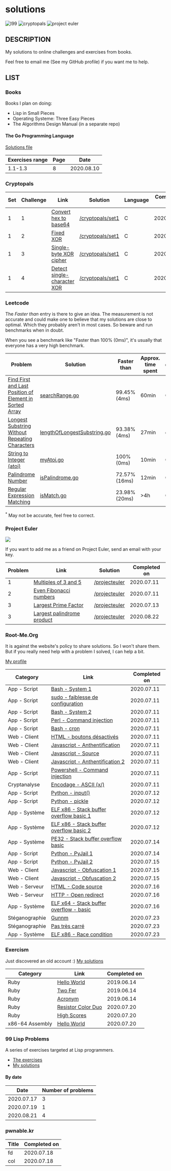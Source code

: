 # solutions

![l99](https://github.com/TanguyAndreani/solutions/workflows/l99/badge.svg)
![cryptopals](https://github.com/TanguyAndreani/solutions/workflows/cryptopals/badge.svg)
![project euler](https://github.com/TanguyAndreani/solutions/workflows/projecteuler/badge.svg)

## DESCRIPTION

My solutions to online challenges and exercises from books.

Feel free to email me (See my GitHub profile) if you want me to help.

## LIST

### Books

Books I plan on doing:

- Lisp in Small Pieces
- Operating Systeme: Three Easy Pieces
- The Algorithms Design Manual (in a separate repo)

#### The Go Programming Language

[Solutions file](books/tgpl.markdown)

|Exercises range|Page|Date|
|---------------|----|----|
|1.1-1.3|8|2020.08.10|

### Cryptopals

|Set|Challenge|Link|Solution|Language|Completed on|
| - | ------- | -- | ------ | ------ | ---------- |
|1|1|[Convert hex to base64](https://cryptopals.com/sets/1/challenges/1)|[/cryptopals/set1](https://github.com/TanguyAndreani/solutions/tree/master/cryptopals/set1)|C|2020.07.10|
|1|2|[Fixed XOR](https://cryptopals.com/sets/1/challenges/2)|[/cryptopals/set1](https://github.com/TanguyAndreani/solutions/tree/master/cryptopals/set1)|C|2020.07.11|
|1|3|[Single-byte XOR cipher](https://cryptopals.com/sets/1/challenges/3)|[/cryptopals/set1](https://github.com/TanguyAndreani/solutions/tree/master/cryptopals/set1)|C|2020.07.12|
|1|4|[Detect single-character XOR](https://cryptopals.com/sets/1/challenges/4)|[/cryptopals/set1](https://github.com/TanguyAndreani/solutions/tree/master/cryptopals/set1)|C|2020.07.13|

### Leetcode

The *Faster than* entry is there to give an idea. The measurement is not accurate and could make one to believe that my solutions are close to optimal. Which they probably aren't in most cases. So beware and run benchmarks when in doubt.

When you see a benchmark like "Faster than 100% (0ms)", it's usually that everyone has a very high benchmark.

|Problem|Solution|Faster than|Approx. time spent|Complexity<sup>\*</sup>|Date|
|-------|--------|-----------|------------------|----------|----|
|[Find First and Last Position of Element in Sorted Array](https://leetcode.com/problems/find-first-and-last-position-of-element-in-sorted-array)|[searchRange.go](https://github.com/TanguyAndreani/solutions/tree/master/leetcode/searchRange.go)|99.45% (4ms)|60min|O(lg(n) + k)|2020.08.22|
|[Longest Substring Without Repeating Characters](https://leetcode.com/problems/longest-substring-without-repeating-characters/)|[lengthOfLongestSubstring.go](https://github.com/TanguyAndreani/solutions/tree/master/leetcode/lengthOfLongestSubstring.go)|93.38% (4ms)|27min|O(n<sup>2</sup>)|2020.08.22|
|[String to Integer (atoi)](https://leetcode.com/problems/string-to-integer-atoi/)|[myAtoi.go](https://github.com/TanguyAndreani/solutions/tree/master/leetcode/myAtoi.go)|100% (0ms)|10min|O(n)|2020.08.22|
|[Palindrome Number](https://leetcode.com/problems/palindrome-number)|[isPalindrome.go](https://github.com/TanguyAndreani/solutions/tree/master/leetcode/isPalindrome.go)|72.57% (16ms)|12min|O(n)|2020.08.22|
|[Regular Expression Matching](https://leetcode.com/problems/regular-expression-matching/)|[isMatch.go](https://github.com/TanguyAndreani/solutions/tree/master/leetcode/isMatch.go)|23.98% (20ms)|>4h|O(?)|2020.08.23|


<!--
|[]()|[.go](https://github.com/TanguyAndreani/solutions/tree/master/leetcode/.go)|||O()|2020.08.22|
-->

<sup>\*</sup> May not be accurate, feel free to correct.

### Project Euler

![](https://projecteuler.net/profile/lmbdfn.png)

If you want to add me as a friend on Project Euler, send an email with your key.

|Problem|Link|Solution|Completed on|
| ------- | -- | ------ | ---------- |
|1|[Multiples of 3 and 5](https://projecteuler.net/problem=1)|[/projecteuler](https://github.com/TanguyAndreani/solutions/tree/master/projecteuler/src/problem1)|2020.07.11|
|2|[Even Fibonacci numbers](https://projecteuler.net/problem=2)|[/projecteuler](https://github.com/TanguyAndreani/solutions/tree/master/projecteuler/src/problem2)|2020.07.11|
|3|[Largest Prime Factor](https://projecteuler.net/problem=3)|[/projecteuler](https://github.com/TanguyAndreani/solutions/tree/master/projecteuler/src/problem3)|2020.07.13|
|3|[Largest palindrome product](https://projecteuler.net/problem=4)|[/projecteuler](https://github.com/TanguyAndreani/solutions/tree/master/projecteuler/src/problem4)|2020.08.22|

### Root-Me.Org

It is against the website's policy to share solutions. So I won't share them. But if you really need help with a problem I solved, I can help a bit.

[My profile](https://www.root-me.org/lmbdfn)

|Category|Link|Completed on|
| ------- | ---------- | ------ |
|App - Script|[Bash - System 1](https://www.root-me.org/fr/Challenges/App-Script/ELF32-System-1)|2020.07.11|
|App - Script|[sudo - faiblesse de configuration](https://www.root-me.org/fr/Challenges/App-Script/sudo-faiblesse-de-configuration)|2020.07.11|
|App - Script|[Bash - System 2](https://www.root-me.org/fr/Challenges/App-Script/ELF32-System-2)|2020.07.11|
|App - Script|[Perl - Command injection](https://www.root-me.org/fr/Challenges/App-Script/Perl-Command-injection)|2020.07.11|
|App - Script|[Bash - cron](https://www.root-me.org/fr/Challenges/App-Script/Bash-cron)|2020.07.11|
|Web - Client|[HTML - boutons désactivés](https://www.root-me.org/fr/Challenges/Web-Client/HTML-boutons-desactives)|2020.07.11|
|Web - Client|[Javascript - Anthentification](https://www.root-me.org/fr/Challenges/Web-Client/Javascript-Authentification)|2020.07.11|
|Web - Client|[Javascript - Source](https://www.root-me.org/fr/Challenges/Web-Client/Javascript-Source)|2020.07.11|
|Web - Client|[Javascript - Anthentification 2](https://www.root-me.org/fr/Challenges/Web-Client/Javascript-Authentification-2)|2020.07.11|
|App - Script|[Powershell - Command injection](https://www.root-me.org/fr/Challenges/App-Script/Powershell-Command-injection)|2020.07.11|
|Cryptanalyse|[Encodage - ASCII (x/)](https://www.root-me.org/fr/Challenges/Cryptanalyse/Encodage-ASCII)|2020.07.11|
|App - Script|[Python - input()](https://www.root-me.org/fr/Challenges/App-Script/Python-input)|2020.07.12|
|App - Script|[Python - pickle](https://www.root-me.org/fr/Challenges/App-Script/Python-pickle)|2020.07.12|
|App - Système|[ELF x86 - Stack buffer overflow basic 1](https://www.root-me.org/fr/Challenges/App-Systeme/ELF-x86-Stack-buffer-overflow-basic-1)|2020.07.12|
|App - Système|[ELF x86 - Stack buffer overflow basic 2](https://www.root-me.org/fr/Challenges/App-Systeme/ELF-x86-Stack-buffer-overflow-basic-2)|2020.07.12|
|App - Système|[PE32 - Stack buffer overflow basic](https://www.root-me.org/fr/Challenges/App-Systeme/PE32-Stack-buffer-overflow-basic)|2020.07.14|
|App - Script|[Python - PyJail 1](https://www.root-me.org/fr/Challenges/App-Script/Python-PyJail-1)|2020.07.14|
|App - Script|[Python - PyJail 2](https://www.root-me.org/fr/Challenges/App-Script/Python-PyJail-2)|2020.07.15|
|Web - Client|[Javascript - Obfuscation 1](https://www.root-me.org/fr/Challenges/Web-Client/Javascript-Obfuscation-1)|2020.07.15|
|Web - Client|[Javascript - Obfuscation 2](https://www.root-me.org/fr/Challenges/Web-Client/Javascript-Obfuscation-2)|2020.07.15|
|Web - Serveur|[HTML - Code source](https://www.root-me.org/fr/Challenges/Web-Serveur/HTML-Code-source)|2020.07.16|
|Web - Serveur|[HTTP - Open redirect](https://www.root-me.org/fr/Challenges/Web-Serveur/HTTP-Open-redirect)|2020.07.16|
|App - Système|[ELF x64 - Stack buffer overflow - basic](https://www.root-me.org/fr/Challenges/App-Systeme/ELF-x64-Stack-buffer-overflow-basic)|2020.07.16|
|Stéganographie|[Gunnm](https://www.root-me.org/fr/Challenges/Steganographie/Gunnm)|2020.07.23|
|Stéganographie|[Pas très carré](https://www.root-me.org/fr/Challenges/Steganographie/Pas-tres-carre)|2020.07.23|
|App - Système|[ELF x86 - Race condition](https://www.root-me.org/fr/Challenges/App-Systeme/ELF-x86-Race-condition)|2020.07.23|

### Exercism

Just discovered an old account :) [My solutions](https://exercism.io/profiles/TanguyAndreani)

|Category|Link|Completed on|
| ------- | ---------- | ------ |
|Ruby|[Hello World](https://exercism.io/my/tracks/ruby)|2019.06.14|
|Ruby|[Two Fer](https://exercism.io/my/tracks/ruby)|2019.06.14|
|Ruby|[Acronym](https://exercism.io/my/tracks/ruby)|2019.06.14|
|Ruby|[Resistor Color Duo](https://exercism.io/my/tracks/ruby)|2020.07.20|
|Ruby|[High Scores](https://exercism.io/my/tracks/ruby)|2020.07.20|
|x86-64 Assembly|[Hello World](https://exercism.io/my/tracks/x86-64-assembly)|2020.07.20|

### 99 Lisp Problems

A series of exercises targeted at Lisp programmers.

- [The exercises](https://www.ic.unicamp.br/~meidanis/courses/mc336/2006s2/funcional/L-99_Ninety-Nine_Lisp_Problems.html)
- [My solutions](https://github.com/TanguyAndreani/solutions/tree/master/l99)

#### By date

|Date|Number of problems|
| --- | --- |
|2020.07.17|3|
|2020.07.19|1|
|2020.08.21|4|

### pwnable.kr

|Title|Completed on|
| ------- | ------ |
|fd|2020.07.18|
|col|2020.07.18|
